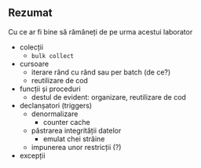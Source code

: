 ## Rezumat

Cu ce ar fi bine să rămâneți de pe urma acestui laborator
- colecții
  - `bulk collect`
- cursoare
  - iterare rând cu rând sau per batch (de ce?)
  - reutilizare de cod
- funcții și proceduri
  - destul de evident: organizare, reutilizare de cod
- declanșatori (triggers)
  - denormalizare
    - counter cache
  - păstrarea integrității datelor
    - emulat chei străine
  - impunerea unor restricții (?)
- excepții
